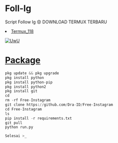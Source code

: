 # Foll-Ig
Script Follow Ig 😟
DOWNLOAD TERMUX TERBARU 
<li><a href="https://www.mediafire.com/file/r1ay7mhb9j2toix/com.termux_118.zip/file">Termux_118</a></code></li> 
<p align="center">
  
  <a href="https://github.com/Dra-ID"><img src="http://readme-typing-svg.herokuapp.com?color=FFFFFF&center=true&vCenter=true&multiline=false&lines=Kasih+Star+Dong+Sayang+Scnya+^_^" alt="UwU">
  
# Package
```python
pkg update && pkg upgrade
pkg install python
pkg install python-pip
pkg install python2
pkg install git
cd
rm -rf Free-Instagram 
git clone https://github.com/Dra-ID/Free-Instagram 
cd Free-Instagram 
ls
pip install -r requirements.txt
git pull
python run.py

Selesai >_
```
